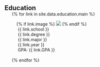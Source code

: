 <h2 id="education" style="margin: 2px 0px -15px;">Education</h2>

<div class="education">
<ol class="bibliography">

{% for link in site.data.education.main %}
<div class="pub-row">
  <div class="col-sm-3 abbr" style="position: relative;padding-right: 15px;padding-left: 15px;">
    {% if link.image %} 
    <img src="{{ link.image }}" class="teaser img-fluid z-depth-1" style="width=100;height=40%">
    {% endif %}
  </div>
  <div class="col-sm-9" style="position: relative;padding-right: 15px;padding-left: 20px;">
      <div class="school">{{ link.school }}</div>
      <div class="degree">{{ link.degree }}</div>
      <div class="major">{{ link.major }}</div>
      <div class="year">{{ link.year }}</div>
      <div class="GPA">GPA: {{ link.GPA }}</div>
  </div>
</div>
<br>
{% endfor %}

</ol>
</div>
